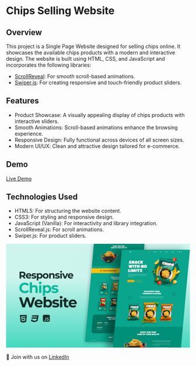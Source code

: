 # Chips Selling Website

## Overview

This project is a Single Page Website designed for selling chips online. It showcases the available chips products with a modern and interactive design. The website is built using HTML, CSS, and JavaScript and incorporates the following libraries:

- [ScrollReveal](https://scrollrevealjs.org/): For smooth scroll-based animations.
- [Swiper.js](https://swiperjs.com/): For creating responsive and touch-friendly product sliders.

## Features

- Product Showcase: A visually appealing display of chips products with interactive sliders.
- Smooth Animations: Scroll-based animations enhance the browsing experience.
- Responsive Design: Fully functional across devices of all screen sizes.
- Modern UI/UX: Clean and attractive design tailored for e-commerce.

## Demo

[Live Demo](https://chips-selling.netlify.app)

## Technologies Used

- HTML5: For structuring the website content.
- CSS3: For styling and responsive design.
- JavaScript (Vanilla): For interactivity and library integration.
- ScrollReveal.js: For scroll animations.
- Swiper.js: For product sliders.

![preview img](/preview.png)

💙 Join with us on [LinkedIn](https://www.linkedin.com/in/khatibullah-rahel-a93a74281/)

